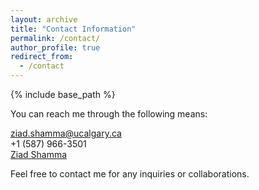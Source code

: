 ```yaml
---
layout: archive
title: "Contact Information"
permalink: /contact/
author_profile: true
redirect_from:
  - /contact
---
```

<link rel="stylesheet" href="https://cdnjs.cloudflare.com/ajax/libs/font-awesome/5.15.3/css/all.min.css">

{% include base_path %}

You can reach me through the following means:

<i class="fas fa-envelope"></i> [ziad.shamma@ucalgary.ca](mailto:ziad.shamma@ucalgary.ca)<br>
<i class="fas fa-phone"></i> +1 (587) 966-3501<br>
<i class="fab fa-linkedin"></i> [Ziad Shamma](https://www.linkedin.com/in/ziad-shamma/)<br>

Feel free to contact me for any inquiries or collaborations.
